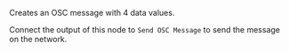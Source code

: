 Creates an OSC message with 4 data values.

Connect the output of this node to `Send OSC Message` to send the message on the network.

